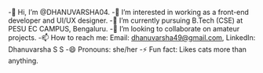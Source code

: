 -👋 Hi, I’m @DHANUVARSHA04.
-👀 I’m interested in working as a front-end developer and UI/UX designer.
-🌱 I’m currently pursuing B.Tech (CSE) at PESU EC CAMPUS, Bengaluru.
-💞️ I’m looking to collaborate on amateur projects.
-📫 How to reach me: Email: dhanuvarsha49@gmail.com, LinkedIn: Dhanuvarsha S S
-😄 Pronouns: she/her
-⚡ Fun fact: Likes cats more than anything.


<!---
DHANUVARSHA04/DHANUVARSHA04 is a ✨ special ✨ repository because its `README.md` (this file) appears on your GitHub profile.
You can click the Preview link to take a look at your changes.
--->

